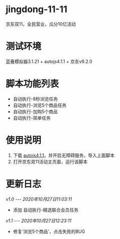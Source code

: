 
# jingdong-11-11
京东双11，全民营业，瓜分10亿活动

# 测试环境
蓝叠模拟器3.1.21 + autojs4.1.1 + 京东v9.2.0

# 脚本功能列表
 - 自动执行-8秒浏览任务
 - 自动执行-浏览5个商品任务
 - 自动执行-加购5个商品
 - 自动执行-简单任务

# 使用说明
 1. 下载 [autojs4.1.1](https://share.weiyun.com/owu3tBNr)，并开启无障碍服务，导入上面脚本
 2. 打开京东双11活动主页面，运行该脚本
 
# 更新日志
*v1.0 --- 2020年10月27日11:03:11*
 - 添加 自动执行-精选联合会员任务
 
 *v1.1 --- 2020年10月27日12:23:11*
 - 修复‘浏览5个商品’，点击失败的BUG
